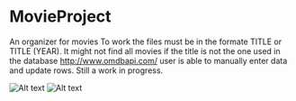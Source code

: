 # MovieProject
An organizer for movies
To work the files must be in the formate TITLE or TITLE (YEAR). It might not find all movies if the title is not the one used in the database
http://www.omdbapi.com/ 
user is able to manually enter data and update rows. Still a work in progress. 

![Alt text](https://cloud.githubusercontent.com/assets/21349071/18901006/b381dfb2-850c-11e6-9d31-cfcc7c064d3a.PNG)
![Alt text](https://cloud.githubusercontent.com/assets/21349071/18978453/f0cdf360-8688-11e6-9aa1-ac536e760058.PNG)
